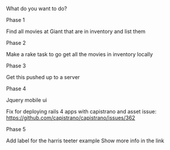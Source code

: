 What do you want to do?

Phase 1

Find all movies at Giant that are in inventory and list them

Phase 2

Make a rake task to go get all the movies in inventory locally

Phase 3

Get this pushed up to a server

Phase 4

Jquery mobile ui

Fix for deploying rails 4 apps with capistrano and asset issue:
https://github.com/capistrano/capistrano/issues/362

Phase 5

Add label for the harris teeter example
Show more info in the link

